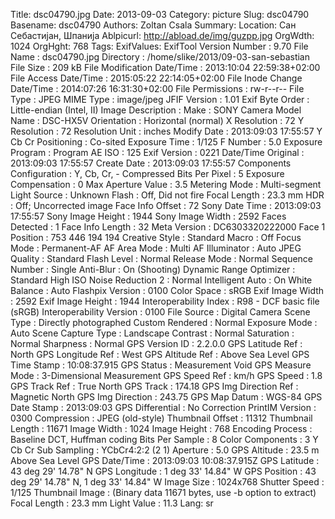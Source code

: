 Title: dsc04790.jpg
Date: 2013-09-03
Category: picture
Slug: dsc04790
Basename: dsc04790
Authors: Zoltan Csala
Summary:
Location: Сан Себастијан, Шпанија
Ablpicurl: http://abload.de/img/guzpp.jpg
OrgWdth: 1024
OrgHght: 768
Tags:
ExifValues: ExifTool Version Number : 9.70
            File Name : dsc04790.jpg
            Directory : /home/slike/2013/09-03-san-sebastian
            File Size : 209 kB
            File Modification Date/Time : 2013:10:04 22:59:38+02:00
            File Access Date/Time : 2015:05:22 22:14:05+02:00
            File Inode Change Date/Time : 2014:07:26 16:31:30+02:00
            File Permissions : rw-r--r--
            File Type : JPEG
            MIME Type : image/jpeg
            JFIF Version : 1.01
            Exif Byte Order : Little-endian (Intel, II)
            Image Description :
            Make : SONY
            Camera Model Name : DSC-HX5V
            Orientation : Horizontal (normal)
            X Resolution : 72
            Y Resolution : 72
            Resolution Unit : inches
            Modify Date : 2013:09:03 17:55:57
            Y Cb Cr Positioning : Co-sited
            Exposure Time : 1/125
            F Number : 5.0
            Exposure Program : Program AE
            ISO : 125
            Exif Version : 0221
            Date/Time Original : 2013:09:03 17:55:57
            Create Date : 2013:09:03 17:55:57
            Components Configuration : Y, Cb, Cr, -
            Compressed Bits Per Pixel : 5
            Exposure Compensation : 0
            Max Aperture Value : 3.5
            Metering Mode : Multi-segment
            Light Source : Unknown
            Flash : Off, Did not fire
            Focal Length : 23.3 mm
            HDR : Off; Uncorrected image
            Face Info Offset : 72
            Sony Date Time : 2013:09:03 17:55:57
            Sony Image Height : 1944
            Sony Image Width : 2592
            Faces Detected : 1
            Face Info Length : 32
            Meta Version : DC6303320222000
            Face 1 Position : 753 446 194 194
            Creative Style : Standard
            Macro : Off
            Focus Mode : Permanent-AF
            AF Area Mode : Multi
            AF Illuminator : Auto
            JPEG Quality : Standard
            Flash Level : Normal
            Release Mode : Normal
            Sequence Number : Single
            Anti-Blur : On (Shooting)
            Dynamic Range Optimizer : Standard
            High ISO Noise Reduction 2 : Normal
            Intelligent Auto : On
            White Balance : Auto
            Flashpix Version : 0100
            Color Space : sRGB
            Exif Image Width : 2592
            Exif Image Height : 1944
            Interoperability Index : R98 - DCF basic file (sRGB)
            Interoperability Version : 0100
            File Source : Digital Camera
            Scene Type : Directly photographed
            Custom Rendered : Normal
            Exposure Mode : Auto
            Scene Capture Type : Landscape
            Contrast : Normal
            Saturation : Normal
            Sharpness : Normal
            GPS Version ID : 2.2.0.0
            GPS Latitude Ref : North
            GPS Longitude Ref : West
            GPS Altitude Ref : Above Sea Level
            GPS Time Stamp : 10:08:37.915
            GPS Status : Measurement Void
            GPS Measure Mode : 3-Dimensional Measurement
            GPS Speed Ref : km/h
            GPS Speed : 1.8
            GPS Track Ref : True North
            GPS Track : 174.18
            GPS Img Direction Ref : Magnetic North
            GPS Img Direction : 243.75
            GPS Map Datum : WGS-84
            GPS Date Stamp : 2013:09:03
            GPS Differential : No Correction
            PrintIM Version : 0300
            Compression : JPEG (old-style)
            Thumbnail Offset : 11312
            Thumbnail Length : 11671
            Image Width : 1024
            Image Height : 768
            Encoding Process : Baseline DCT, Huffman coding
            Bits Per Sample : 8
            Color Components : 3
            Y Cb Cr Sub Sampling : YCbCr4:2:2 (2 1)
            Aperture : 5.0
            GPS Altitude : 23.5 m Above Sea Level
            GPS Date/Time : 2013:09:03 10:08:37.915Z
            GPS Latitude : 43 deg 29' 14.78" N
            GPS Longitude : 1 deg 33' 14.84" W
            GPS Position : 43 deg 29' 14.78" N, 1 deg 33' 14.84" W
            Image Size : 1024x768
            Shutter Speed : 1/125
            Thumbnail Image : (Binary data 11671 bytes, use -b option to extract)
            Focal Length : 23.3 mm
            Light Value : 11.3
Lang: sr

